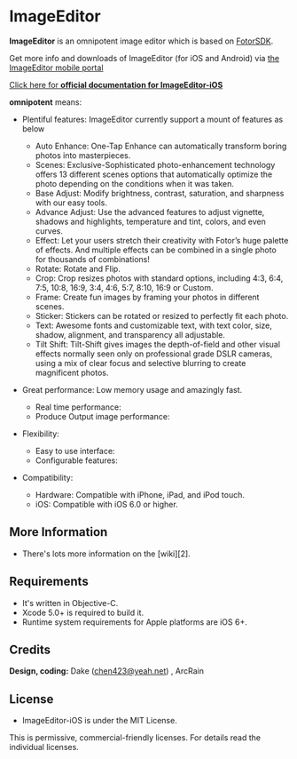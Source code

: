 # ImageEditor

**ImageEditor** is an omnipotent image editor which is based on [FotorSDK](https://github.com/Fotor).

Get more info and downloads of ImageEditor (for iOS and Android) via [the ImageEditor mobile portal](https://github.com/koluray?tab=repositories)

[Click here for **official documentation for ImageEditor-iOS**](https://github.com/koluray/ImageEditor-ios/wiki)

**omnipotent** means:

* Plentiful features: ImageEditor currently support a mount of features as below
	* Auto Enhance: One-Tap Enhance can automatically transform boring photos into masterpieces.
	* Scenes: Exclusive-Sophisticated photo-enhancement technology offers 13 different scenes options that automatically optimize the photo depending on the conditions when it was taken.
	* Base Adjust: Modify brightness, contrast, saturation, and sharpness with our easy tools.
	* Advance Adjust: Use the advanced features to adjust vignette, shadows and highlights, temperature and tint, colors, and even curves.
	* Effect: Let your users stretch their creativity with Fotor’s huge palette of effects. And multiple effects can be combined in a single photo for thousands of combinations!
	* Rotate: Rotate and Flip.
	* Crop: Crop resizes photos with standard options, including 4:3, 6:4, 7:5, 10:8, 16:9, 3:4, 4:6, 5:7, 8:10, 16:9 or Custom.
	* Frame: Create fun images by framing your photos in different scenes.
	* Sticker: Stickers can be rotated or resized to perfectly fit each photo.
	* Text: Awesome fonts and customizable text, with text color, size, shadow, alignment, and transparency all adjustable.
	* Tilt Shift: Tilt-Shift gives images the depth-of-field and other visual effects normally seen only on professional grade DSLR cameras, using a mix of clear focus and selective blurring to create magnificent photos.

* Great performance: Low memory usage and amazingly fast.
	* Real time performance:
	* Produce Output image performance: 

* Flexibility:
	* Easy to use interface:
	* Configurable features:

* Compatibility: 
	* Hardware: Compatible with iPhone, iPad, and iPod touch.
	* iOS: Compatible with iOS 6.0 or higher.

## More Information

* There's lots more information on the [wiki][2].

## Requirements ##

 * It's written in Objective-C.
 * Xcode 5.0+ is required to build it.
 * Runtime system requirements for Apple platforms are iOS 6+.

## Credits ##

**Design, coding:** Dake (chen423@yeah.net) , ArcRain 
 
## License ##

 * ImageEditor-iOS is under the MIT License.

This is permissive, commercial-friendly licenses. For details read the individual licenses.
